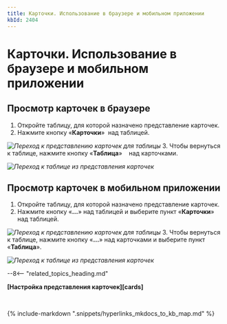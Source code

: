 ```yaml
---
title: Карточки. Использование в браузере и мобильном приложении
kbId: 2404
---
```


# Карточки. Использование в браузере и мобильном приложении

## Просмотр карточек в браузере

1. Откройте таблицу, для которой назначено представление карточек.
2. Нажмите кнопку «**Карточки**» *‌* над таблицей.   

_![Переход к представлению карточек для таблицы](https://kb.comindware.ru/assets/img_64d4ed99d9428.png)_
3. Чтобы вернуться к таблице, нажмите кнопку «**Таблица**» *‌*     над карточками.   

_![Переход к таблице из представления карточек](https://kb.comindware.ru/assets/img_64d4edb14698e.png)_

## Просмотр карточек в мобильном приложении

1. Откройте таблицу, для которой назначено представление карточек.
2. Нажмите кнопку «**…**» над таблицей и выберите пункт «**Карточки**» над таблицей.   

_![Переход к представлению карточек для таблицы](https://kb.comindware.ru/assets/img_64e319a0da913.png)_
3. Чтобы вернуться к таблице, нажмите кнопку «**…**» над карточками и выберите пункт «**Таблица**».   

_![Переход к таблице из представления карточек](https://kb.comindware.ru/assets/img_64e31990d2157.png)_

--8<-- "related_topics_heading.md"

**[Настройка представления карточек][cards]**



 

{% include-markdown ".snippets/hyperlinks_mkdocs_to_kb_map.md" %}
